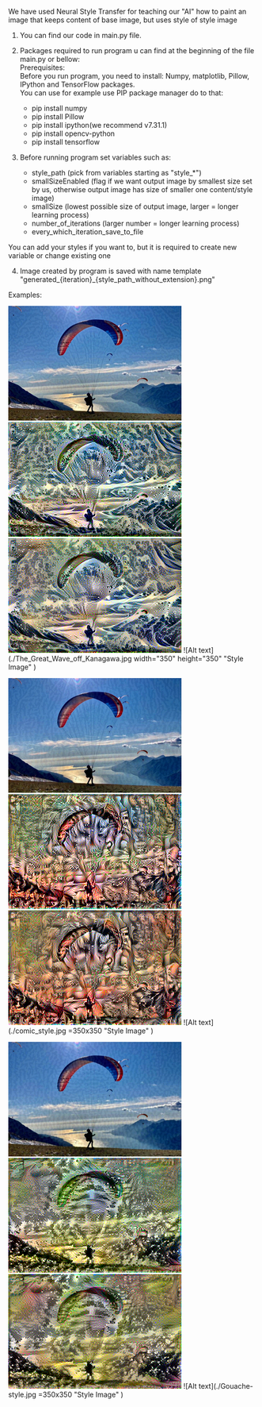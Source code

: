 We have used Neural Style Transfer for teaching our "AI" how to paint an image that keeps content of base image, but uses style of style image

1. You can find our code in main.py file.
2. Packages required to run program u can find at the beginning of the file main.py or bellow: <br/>
Prerequisites: <br/>
Before you run program, you need to install: Numpy, matplotlib, Pillow, IPython and TensorFlow  packages. <br/>
You can use for example use PIP package manager do to that: <br/>
   - pip install numpy <br/>
   - pip install Pillow <br/>
   - pip install ipython(we recommend v7.31.1) <br/>
   - pip install opencv-python <br/>
   - pip install tensorflow <br/>

3. Before running program set variables such as:
   - style_path (pick from variables starting as "style_*")
   - smallSizeEnabled (flag if we want output image by smallest size set by us, otherwise output image has size of smaller one content/style image)
   - smallSize (lowest possible size of output image, larger = longer learning process)
   - number_of_iterations (larger number = longer learning process)
   - every_which_iteration_save_to_file 

You can add your styles if you want to, but it is required to create new variable or change existing one

4. Image created by program is saved with name template "generated_{iteration}_{style_path_without_extension}.png"

Examples:

![Alt text](./generated_0_The_Great_Wave_off_Kanagawa.png?raw=true "Iteration 0") 
![Alt text](./generated_150_The_Great_Wave_off_Kanagawa.png?raw=true "Iteration 150") 
![Alt text](./generated_350_The_Great_Wave_off_Kanagawa.png?raw=true "Iteration 350") ![Alt text](./The_Great_Wave_off_Kanagawa.jpg width="350" height="350" "Style Image" )

![Alt text](./generated_0_comic_style.png?raw=true "Iteration 0") 
![Alt text](./generated_150_comic_style.png?raw=true "Iteration 150") 
![Alt text](./generated_350_comic_style.png?raw=true "Iteration 350") ![Alt text](./comic_style.jpg =350x350 "Style Image" )

![Alt text](./generated_0_Gouache-style.png?raw=true "Iteration 0") 
![Alt text](./generated_150_Gouache-style.png?raw=true "Iteration 150") 
![Alt text](./generated_350_Gouache-style.png?raw=true "Iteration 350") ![Alt text](./Gouache-style.jpg =350x350 "Style Image" )
